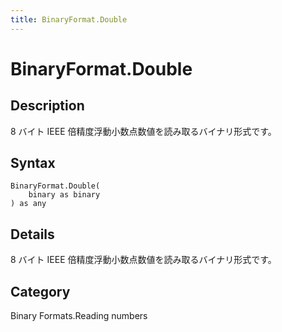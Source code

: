 ```yaml
---
title: BinaryFormat.Double
---
```


# BinaryFormat.Double


## Description

8 バイト IEEE 倍精度浮動小数点数値を読み取るバイナリ形式です。


## Syntax

```powerquery
BinaryFormat.Double(
    binary as binary
) as any
```


## Details

8 バイト IEEE 倍精度浮動小数点数値を読み取るバイナリ形式です。



## Category
Binary Formats.Reading numbers
